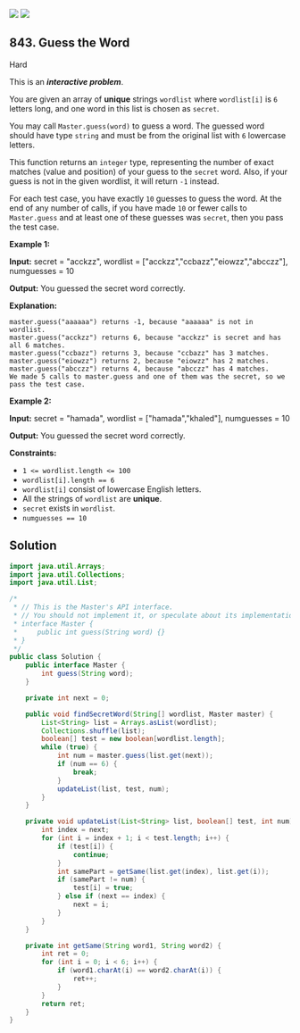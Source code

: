[![](https://img.shields.io/github/stars/javadev/LeetCode-in-Java?label=Stars&style=flat-square)](https://github.com/javadev/LeetCode-in-Java)
[![](https://img.shields.io/github/forks/javadev/LeetCode-in-Java?label=Fork%20me%20on%20GitHub%20&style=flat-square)](https://github.com/javadev/LeetCode-in-Java/fork)

## 843\. Guess the Word

Hard

This is an **_interactive problem_**.

You are given an array of **unique** strings `wordlist` where `wordlist[i]` is `6` letters long, and one word in this list is chosen as `secret`.

You may call `Master.guess(word)` to guess a word. The guessed word should have type `string` and must be from the original list with `6` lowercase letters.

This function returns an `integer` type, representing the number of exact matches (value and position) of your guess to the `secret` word. Also, if your guess is not in the given wordlist, it will return `-1` instead.

For each test case, you have exactly `10` guesses to guess the word. At the end of any number of calls, if you have made `10` or fewer calls to `Master.guess` and at least one of these guesses was `secret`, then you pass the test case.

**Example 1:**

**Input:** secret = "acckzz", wordlist = ["acckzz","ccbazz","eiowzz","abcczz"], numguesses = 10

**Output:** You guessed the secret word correctly.

**Explanation:**

    master.guess("aaaaaa") returns -1, because "aaaaaa" is not in wordlist.
    master.guess("acckzz") returns 6, because "acckzz" is secret and has all 6 matches.
    master.guess("ccbazz") returns 3, because "ccbazz" has 3 matches.
    master.guess("eiowzz") returns 2, because "eiowzz" has 2 matches.
    master.guess("abcczz") returns 4, because "abcczz" has 4 matches.
    We made 5 calls to master.guess and one of them was the secret, so we pass the test case. 

**Example 2:**

**Input:** secret = "hamada", wordlist = ["hamada","khaled"], numguesses = 10

**Output:** You guessed the secret word correctly.

**Constraints:**

*   `1 <= wordlist.length <= 100`
*   `wordlist[i].length == 6`
*   `wordlist[i]` consist of lowercase English letters.
*   All the strings of `wordlist` are **unique**.
*   `secret` exists in `wordlist`.
*   `numguesses == 10`

## Solution

```java
import java.util.Arrays;
import java.util.Collections;
import java.util.List;

/*
 * // This is the Master's API interface.
 * // You should not implement it, or speculate about its implementation
 * interface Master {
 *     public int guess(String word) {}
 * }
 */
public class Solution {
    public interface Master {
        int guess(String word);
    }

    private int next = 0;

    public void findSecretWord(String[] wordlist, Master master) {
        List<String> list = Arrays.asList(wordlist);
        Collections.shuffle(list);
        boolean[] test = new boolean[wordlist.length];
        while (true) {
            int num = master.guess(list.get(next));
            if (num == 6) {
                break;
            }
            updateList(list, test, num);
        }
    }

    private void updateList(List<String> list, boolean[] test, int num) {
        int index = next;
        for (int i = index + 1; i < test.length; i++) {
            if (test[i]) {
                continue;
            }
            int samePart = getSame(list.get(index), list.get(i));
            if (samePart != num) {
                test[i] = true;
            } else if (next == index) {
                next = i;
            }
        }
    }

    private int getSame(String word1, String word2) {
        int ret = 0;
        for (int i = 0; i < 6; i++) {
            if (word1.charAt(i) == word2.charAt(i)) {
                ret++;
            }
        }
        return ret;
    }
}
```